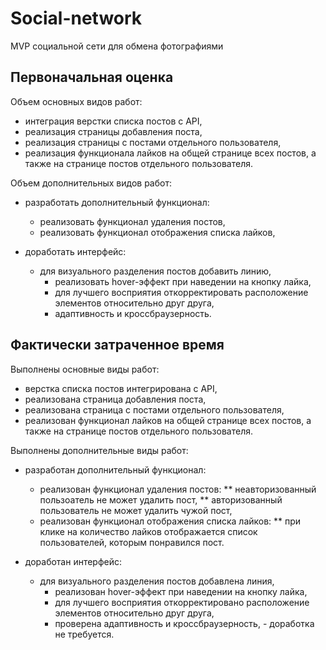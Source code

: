 # Social-network

MVP социальной сети для обмена фотографиями

## Первоначальная оценка

Объем основных видов работ: 

 - интеграция верстки списка постов с API,
 - реализация страницы добавления поста,
 - реализация страницы с постами отдельного пользователя,
 - реализация функционала лайков на общей странице всех постов, а также на странице постов отдельного пользователя.

Объем дополнительных видов работ: 

- разработать дополнительный функционал:
  
	 * реализовать функционал удаления постов,
	 * реализовать функционал отображения списка лайков,
    
- доработать интерфейс:
  
   * для визуального разделения постов добавить линию,
	 * реализовать hover-эффект при наведении на кнопку лайка,
	 * для лучшего восприятия откорректировать расположение элементов относительно друг друга,
	 * адаптивность и кроссбраузерность.

## Фактически затраченное время

Выполнены основные виды работ: 

 - верстка списка постов интегрирована с API,
 - реализована страница добавления поста,
 - реализована страница с постами отдельного пользователя,
 - реализован функционал лайков на общей странице всех постов, а также на странице постов отдельного пользователя.

Выполнены дополнительные виды работ: 

- разработан дополнительный функционал:
  
	 * реализован функционал удаления постов:
      ** неавторизованный пользоатель не может удалить пост,
      ** авторизованный пользователь не может удалить чужой пост,
	 * реализован функционал отображения списка лайков:
      ** при клике на количество лайков отображается список пользователей, которым понравился пост.
    
- доработан интерфейс:
  
   * для визуального разделения постов добавлена линия,
	 * реализован hover-эффект при наведении на кнопку лайка,
	 * для лучшего восприятия откорректировано расположение элементов относительно друг друга,
	 * проверена адаптивность и кроссбраузерность, - доработка не требуется.
